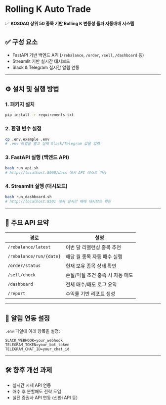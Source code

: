 # Rolling K Auto Trade

📈 **KOSDAQ 상위 50 종목 기반 Rolling K 변동성 돌파 자동매매 시스템**

## ✅ 구성 요소

- FastAPI 기반 백엔드 API (`/rebalance`, `/order`, `/sell`, `/dashboard` 등)
- Streamlit 기반 실시간 대시보드
- Slack & Telegram 실시간 알림 연동

---

## ⚙️ 설치 및 실행 방법

### 1. 패키지 설치
```bash
pip install -r requirements.txt
```

### 2. 환경 변수 설정
```bash
cp .env.example .env
# .env 파일을 열고 실제 Slack/Telegram 값을 입력
```

### 3. FastAPI 실행 (백엔드 API)
```bash
bash run_api.sh
# http://localhost:8000/docs 에서 API 테스트 가능
```

### 4. Streamlit 실행 (대시보드)
```bash
bash run_dashboard.sh
# http://localhost:8501 에서 실시간 매매 대시보드 확인
```

---

## 📡 주요 API 요약

| 경로 | 설명 |
|------|------|
| `/rebalance/latest` | 이번 달 리밸런싱 종목 추천 |
| `/rebalance/run/{date}` | 해당 월 종목 자동 매수 실행 |
| `/order/status` | 현재 보유 종목 상태 확인 |
| `/sell/check` | 손절/익절 조건 충족 시 자동 매도 |
| `/dashboard` | 전체 매수/매도 로그 요약 |
| `/report` | 수익률 기반 리포트 생성 |

---

## 📨 알림 연동 설정

`.env` 파일에 아래 항목을 설정:
```env
SLACK_WEBHOOK=your_webhook
TELEGRAM_TOKEN=your_bot_token
TELEGRAM_CHAT_ID=your_chat_id
```

---

## 🛠 향후 개선 과제
- 실시간 시세 API 연동
- 매수 후 분할매도 전략 도입
- 실전 증권사 API 연동 (신한i API 등)
